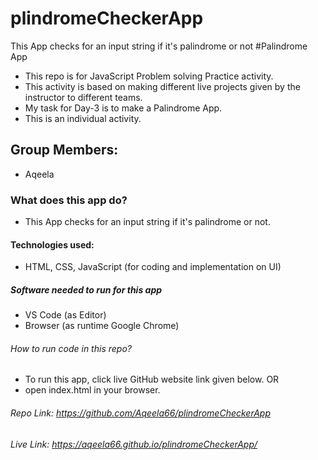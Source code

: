 # plindromeCheckerApp
This App checks for an input string if it's palindrome or not
#Palindrome App
- This repo is for JavaScript Problem solving Practice activity.
- This activity is based on making different live projects given by the instructor to different teams.
- My task for Day-3 is to make a Palindrome App.
- This is an individual activity.

## Group Members:
- Aqeela


### What does this app do?
- This App checks for an input string if it's palindrome or not.


#### Technologies used:
- HTML, CSS, JavaScript (for coding and implementation on UI)

##### Software needed to run for this app
- VS Code (as Editor)
- Browser (as runtime Google Chrome)

###### How to run code in this repo?
- To run this app, click live GitHub website link given below. OR
- open index.html in your browser.

###### Repo Link: https://github.com/Aqeela66/plindromeCheckerApp
###### Live Link: https://aqeela66.github.io/plindromeCheckerApp/
